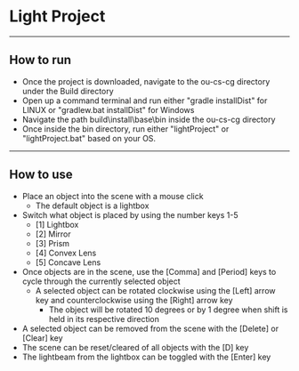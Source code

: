 # Light Project
---
## How to run
- Once the project is downloaded, navigate to the ou-cs-cg directory under the Build directory
- Open up a command terminal and run either "gradle installDist" for LINUX or "gradlew.bat installDist" for Windows
- Navigate the path build\install\base\bin inside the ou-cs-cg directory
- Once inside the bin directory, run either "lightProject" or "lightProject.bat" based on your OS.
---
## How to use
- Place an object into the scene with a mouse click
  - The default object is a lightbox
- Switch what object is placed by using the number keys 1-5
  - [1] Lightbox
  - [2] Mirror
  - [3] Prism
  - [4] Convex Lens
  - [5] Concave Lens
- Once objects are in the scene, use the [Comma] and [Period] keys to cycle through the currently selected object
  - A selected object can be rotated clockwise using the [Left] arrow key and counterclockwise using the [Right] arrow key
    - The object will be rotated 10 degrees or by 1 degree when shift is held in its respective direction
- A selected object can be removed from the scene with the [Delete] or [Clear] key
- The scene can be reset/cleared of all objects with the [D] key
- The lightbeam from the lightbox can be toggled with the [Enter] key
